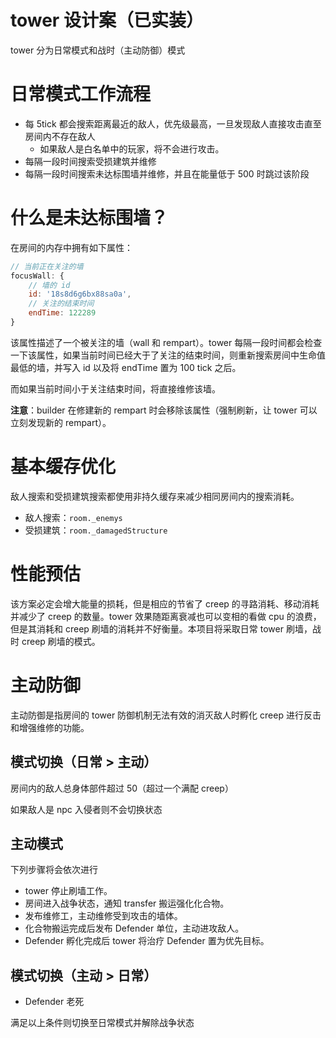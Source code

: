 # tower 设计案（已实装）

tower 分为日常模式和战时（主动防御）模式

# 日常模式工作流程

- 每 5tick 都会搜索距离最近的敌人，优先级最高，一旦发现敌人直接攻击直至房间内不存在敌人
    - 如果敌人是白名单中的玩家，将不会进行攻击。
- 每隔一段时间搜索受损建筑并维修
- 每隔一段时间搜索未达标围墙并维修，并且在能量低于 500 时跳过该阶段

# 什么是未达标围墙？

在房间的内存中拥有如下属性：

```js
// 当前正在关注的墙
focusWall: {
    // 墙的 id
    id: '18s8d6g6bx88sa0a',
    // 关注的结束时间
    endTime: 122289
}
```

该属性描述了一个被关注的墙（wall 和 rempart）。tower 每隔一段时间都会检查一下该属性，如果当前时间已经大于了关注的结束时间，则重新搜索房间中生命值最低的墙，并写入 id 以及将 endTime 置为 100 tick 之后。

而如果当前时间小于关注结束时间，将直接维修该墙。

**注意**：builder 在修建新的 rempart 时会移除该属性（强制刷新，让 tower 可以立刻发现新的 rempart）。

# 基本缓存优化

敌人搜索和受损建筑搜索都使用非持久缓存来减少相同房间内的搜索消耗。

- 敌人搜索：`room._enemys`
- 受损建筑：`room._damagedStructure`

# 性能预估

该方案必定会增大能量的损耗，但是相应的节省了 creep 的寻路消耗、移动消耗并减少了 creep 的数量。tower 效果随距离衰减也可以变相的看做 cpu 的浪费，但是其消耗和 creep 刷墙的消耗并不好衡量。本项目将采取日常 tower 刷墙，战时 creep 刷墙的模式。

# 主动防御

主动防御是指房间的 tower 防御机制无法有效的消灭敌人时孵化 creep 进行反击和增强维修的功能。

## 模式切换（日常 > 主动）

房间内的敌人总身体部件超过 50（超过一个满配 creep）

如果敌人是 npc 入侵者则不会切换状态

## 主动模式

下列步骤将会依次进行

- tower 停止刷墙工作。
- 房间进入战争状态，通知 transfer 搬运强化化合物。
- 发布维修工，主动维修受到攻击的墙体。
- 化合物搬运完成后发布 Defender 单位，主动进攻敌人。
- Defender 孵化完成后 tower 将治疗 Defender 置为优先目标。

## 模式切换（主动 > 日常）

- Defender 老死

满足以上条件则切换至日常模式并解除战争状态
